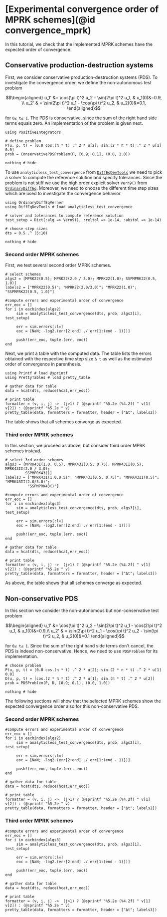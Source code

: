 # [Experimental convergence order of MPRK schemes](@id convergence_mprk)

In this tutorial, we check that the implemented MPRK schemes have the expected order of convergence. 

## Conservative production-destruction systems

First, we consider conservative production-destruction systems (PDS). To investigate the convergence order, we define the non-autonomous test problem 

```math
\begin{aligned}
u_1' &= \cos(\pi t)^2 u_2 - \sin(2\pi t)^2 u_1, & u_1(0)&=0.9, \\
u_2' & = \sin(2\pi t)^2 u_1 - \cos(\pi t)^2 u_2, & u_2(0)&=0.1,
\end{aligned}
```
for ``0≤ t≤ 1``.
The PDS is conservative, since the sum of the right hand side terms equals zero. 
An implementation of the problem is given next.


```@example eoc
using PositiveIntegrators

# define problem
P(u, p, t) = [0.0 cos.(π * t) .^ 2 * u[2]; sin.(2 * π * t) .^ 2 * u[1] 0.0]
prob = ConservativePDSProblem(P, [0.9; 0.1], (0.0, 1.0))

nothing # hide
```

To use `analyticless_test_convergence` from [`DiffEqDevTools`](https://github.com/SciML/DiffEqDevTools.jl) we need to pick a solver to compute the reference solution and specify tolerances. Since the problem is not stiff we use the high order explicit solver `Vern9()` from [`OrdinaryDiffEq`](https://docs.sciml.ai/OrdinaryDiffEq/stable/). Moreover, we need to choose the different time step sizes which are used to investigate the convergence behavior. 

```@example eoc
using OrdinaryDiffEqVerner
using DiffEqDevTools # load analyticless_test_convergence

# solver and tolerances to compute reference solution
test_setup = Dict(:alg => Vern9(), :reltol => 1e-14, :abstol => 1e-14)

# choose step sizes
dts = 0.5 .^ (5:10)

nothing # hide
```

### Second order MPRK schemes

First, we test several second order MPRK schemes.

```@example eoc
# select schemes
algs2 = [MPRK22(0.5); MPRK22(2.0 / 3.0); MPRK22(1.0); SSPMPRK22(0.5, 1.0)]
labels2 = ["MPRK22(0.5)"; "MPRK22(2.0/3.0)"; "MPRK22(1.0)"; "SSPMPRK22(0.5, 1.0)"]

#compute errors and experimental order of convergence
err_eoc = []
for i in eachindex(algs2)
     sim = analyticless_test_convergence(dts, prob, algs2[i], test_setup)

     err = sim.errors[:l∞]
     eoc = [NaN; -log2.(err[2:end] ./ err[1:(end - 1)])]

     push!(err_eoc, tuple.(err, eoc))
end
```

Next, we print a table with the computed data. The table lists the errors obtained with the respective time step size ``Δ t`` as well as the estimated order of convergence in parenthesis.

```@example eoc
using Printf # load @sprintf
using PrettyTables # load pretty_table

# gather data for table
data = hcat(dts, reduce(hcat,err_eoc))

# print table
formatter = (v, i, j) ->  (j>1) ? (@sprintf "%5.2e (%4.2f) " v[1] v[2]) : (@sprintf "%5.2e " v)
pretty_table(data, formatters = formatter, header = ["Δt"; labels2])                  
```

The table shows that all schemes converge as expected.

### Third order MPRK schemes

In this section, we proceed as above, but consider third order MPRK schemes instead.

```@example eoc
# select 3rd order schemes
algs3 = [MPRK43I(1.0, 0.5); MPRK43I(0.5, 0.75); MPRK43II(0.5); MPRK43II(2.0 / 3.0); 
         SSPMPRK43()]
labels3 = ["MPRK43I(1.0,0.5)"; "MPRK43I(0.5, 0.75)"; "MPRK43II(0.5)"; "MPRK43II(2.0/3.0)";
          "SSPMPRK43()"]

#compute errors and experimental order of convergence
err_eoc = []
for i in eachindex(algs3)
     sim = analyticless_test_convergence(dts, prob, algs3[i], test_setup)

     err = sim.errors[:l∞]
     eoc = [NaN; -log2.(err[2:end] ./ err[1:(end - 1)])]

     push!(err_eoc, tuple.(err, eoc))
end

# gather data for table
data = hcat(dts, reduce(hcat,err_eoc))

# print table
formatter = (v, i, j) ->  (j>1) ? (@sprintf "%5.2e (%4.2f) " v[1] v[2]) : (@sprintf "%5.2e " v)
pretty_table(data, formatters = formatter, header = ["Δt"; labels3])  
```

As above, the table shows that all schemes converge as expected.

## Non-conservative PDS

In this section we consider the non-autonomous but non-conservative test problem 

```math
\begin{aligned}
u_1' &= \cos(\pi t)^2 u_2 - \sin(2\pi t)^2 u_1 - \cos(2\pi t)^2 u_1, & u_1(0)&=0.9,\\
u_2' & = \sin(2\pi t)^2 u_1 - \cos(\pi t)^2 u_2 - \sin(\pi t)^2 u_2, & u_2(0)&=0.1
\end{aligned}
```

for ``0≤ t≤ 1``.
Since the sum of the right hand side terms don't cancel, the PDS is indeed non-conservative. Hence, we need to use `PDSProblem` for its implementation.

```@example eoc
# choose problem
P(u, p, t) = [0.0 cos.(π * t) .^ 2 * u[2]; sin.(2 * π * t) .^ 2 * u[1] 0.0]
D(u, p, t) = [cos.(2 * π * t) .^ 2 * u[1]; sin.(π * t) .^ 2 * u[2]]
prob = PDSProblem(P, D, [0.9; 0.1], (0.0, 1.0))

nothing # hide
```

The following sections will show that the selected MPRK schemes show the expected convergence order also for this non-conservative PDS.

### Second order MPRK schemes

```@example eoc
#compute errors and experimental order of convergence
err_eoc = []
for i in eachindex(algs2)
     sim = analyticless_test_convergence(dts, prob, algs2[i], test_setup)

     err = sim.errors[:l∞]
     eoc = [NaN; -log2.(err[2:end] ./ err[1:(end - 1)])]

     push!(err_eoc, tuple.(err, eoc))
end

# gather data for table
data = hcat(dts, reduce(hcat,err_eoc))

# print table
formatter = (v, i, j) ->  (j>1) ? (@sprintf "%5.2e (%4.2f) " v[1] v[2]) : (@sprintf "%5.2e " v)
pretty_table(data, formatters = formatter, header = ["Δt"; labels2])                  
```

### Third order MPRK schemes

```@example eoc
#compute errors and experimental order of convergence
err_eoc = []
for i in eachindex(algs3)
     sim = analyticless_test_convergence(dts, prob, algs3[i], test_setup)

     err = sim.errors[:l∞]
     eoc = [NaN; -log2.(err[2:end] ./ err[1:(end - 1)])]

     push!(err_eoc, tuple.(err, eoc))
end

# gather data for table
data = hcat(dts, reduce(hcat,err_eoc))

# print table
formatter = (v, i, j) ->  (j>1) ? (@sprintf "%5.2e (%4.2f) " v[1] v[2]) : (@sprintf "%5.2e " v)
pretty_table(data, formatters = formatter, header = ["Δt"; labels3])  
```